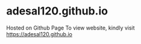 # adesal120.github.io
Hosted on Github Page
To view website, kindly visit https://adesal120.github.io
